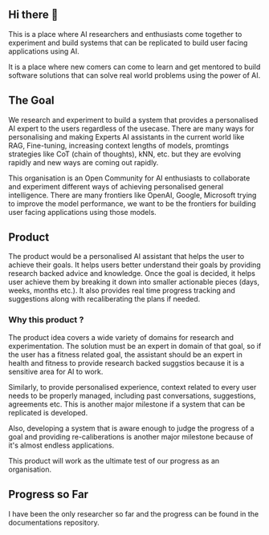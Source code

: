 ## Hi there 👋

This is a place where AI researchers and enthusiasts come together to experiment and build systems that can be replicated to build user facing applications using AI.

It is a place where new comers can come to learn and get mentored to build software solutions that can solve real world problems using the power of AI.

## The Goal

We research and experiment to build a system that provides a personalised AI expert to the users regardless of the usecase. There are many ways for personalising and making Experts AI assistants in the current world like RAG, Fine-tuning, increasing context lengths of models, promtings strategies like CoT (chain of thoughts), kNN, etc. but they are evolving rapidly and new ways are coming out rapidly.

This organisation is an Open Community for AI enthusiasts to collaborate and experiment different ways of achieving personalised general intelligence. There are many frontiers like OpenAI, Google, Microsoft trying to improve the model performance, we want to be the frontiers for building user facing applications using those models.

## Product

The product would be a personalised AI assistant that helps the user to achieve their goals. It helps users better understand their goals by providing research backed advice and knowledge. Once the goal is decided, it helps user achieve them by breaking it down into smaller actionable pieces (days, weeks, months etc.). It also provides real time progress tracking and suggestions along with recaliberating the plans if needed.

### Why this product ?

The product idea covers a wide variety of domains for research and experimentation. The solution must be an expert in domain of that goal, so if the user has a fitness related goal, the assistant should be an expert in health and fitness to provide research backed suggstios because it is a sensitive area for AI to work.

Similarly, to provide personalised experience, context related to every user needs to be properly managed, including past conversations, suggestions, agreements etc. This is another major milestone if a system that can be replicated is developed.

Also, developing a system that is aware enough to judge the progress of a goal and providing re-caliberations is another major milestone because of it's almost endless applications.

This product will work as the ultimate test of our progress as an organisation.

## Progress so Far

I have been the only researcher so far and the progress can be found in the documentations repository.
